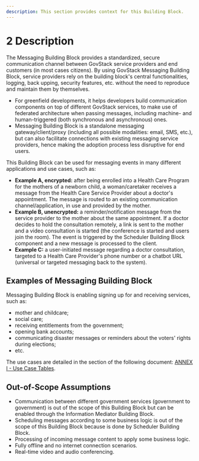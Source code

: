 ```yaml
---
description: This section provides context for this Building Block.
---
```


# 2 Description

The Messaging Building Block provides a standardized, secure communication channel between GovStack service providers and end customers (in most cases citizens). By using GovStack Messaging Building Block, service providers rely on the building block's central functionalities, logging, back upping, security features, etc. without the need to reproduce and maintain them by themselves.

* For greenfield developments, it helps developers build communication components on top of different GovStack services, to make use of federated architecture when passing messages, including machine- and human-triggered (both synchronous and asynchronous) ones.
* Messaging Building Block is a standalone messaging gateway/client/proxy (including all possible modalities: email, SMS, etc.), but can also facilitate connections with existing messaging service providers, hence making the adoption process less disruptive for end users.

This Building Block can be used for messaging events in many different applications and use cases, such as:

* **Example A, encrypted:** after being enrolled into a Health Care Program for the mothers of a newborn child, a woman/caretaker receives a message from the Health Care Service Provider about a doctor's appointment. The message is routed to an existing communication channel/application, in use and provided by the mother.
* **Example B, unencrypted:** a reminder/notification message from the service provider to the mother about the same appointment. If a doctor decides to hold the consultation remotely, a link is sent to the mother and a video consultation is started (the conference is started and users join the room). The event is triggered by the Scheduler Building Block component and a new message is processed to the client.
* **Example C:** a user-initiated message regarding a doctor consultation, targeted to a Health Care Provider's phone number or a chatbot URL (universal or targeted messaging back to the system).

## **Examples of Messaging Building Block**

Messaging Building Block is enabling signing up for and receiving services, such as:

* mother and childcare;
* social care;
* receiving entitlements from the government;
* opening bank accounts;
* communicating disaster messages or reminders about the voters' rights during elections;
* etc.

The use cases are detailed in the section of the following document: [ANNEX I - Use Case Tables](10-sample-implementation.md#annex-i-use-case-tables-and-component-diagrams).



## Out-of-Scope Assumptions

* Communication between different government services (government to government) is out of the scope of this Building Block but can be enabled through the Information Mediator Building Block.
* Scheduling messages according to some business logic is out of the scope of this Building Block because is done by Scheduler Building Block.
* Processing of incoming message content to apply some business logic.
* Fully offline and no internet connection scenarios.
* Real-time video and audio conferencing.
